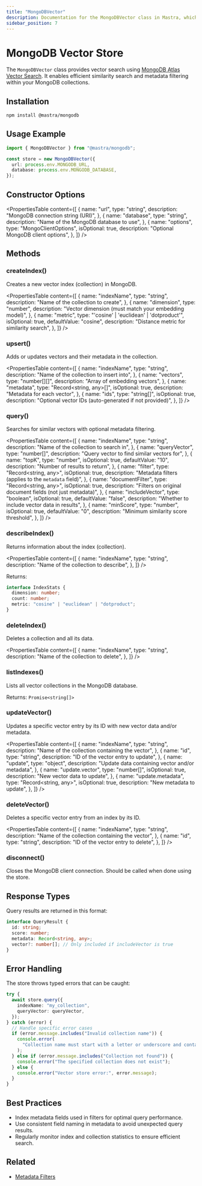 ```yaml
---
title: "MongoDBVector"
description: Documentation for the MongoDBVector class in Mastra, which provides vector search using MongoDB Atlas and Atlas Vector Search.
sidebar_position: 7
---
```


# MongoDB Vector Store

The `MongoDBVector` class provides vector search using [MongoDB Atlas Vector Search](https://www.mongodb.com/docs/atlas/atlas-vector-search/). It enables efficient similarity search and metadata filtering within your MongoDB collections.

## Installation

```bash copy
npm install @mastra/mongodb
```

## Usage Example

```typescript copy showLineNumbers
import { MongoDBVector } from "@mastra/mongodb";

const store = new MongoDBVector({
  url: process.env.MONGODB_URL,
  database: process.env.MONGODB_DATABASE,
});
```

## Constructor Options

<PropertiesTable
content={[
{
name: "url",
type: "string",
description: "MongoDB connection string (URI)",
},
{
name: "database",
type: "string",
description: "Name of the MongoDB database to use",
},
{
name: "options",
type: "MongoClientOptions",
isOptional: true,
description: "Optional MongoDB client options",
},
]}
/>

## Methods

### createIndex()

Creates a new vector index (collection) in MongoDB.

<PropertiesTable
content={[
{
name: "indexName",
type: "string",
description: "Name of the collection to create",
},
{
name: "dimension",
type: "number",
description: "Vector dimension (must match your embedding model)",
},
{
name: "metric",
type: "'cosine' | 'euclidean' | 'dotproduct'",
isOptional: true,
defaultValue: "cosine",
description: "Distance metric for similarity search",
},
]}
/>

### upsert()

Adds or updates vectors and their metadata in the collection.

<PropertiesTable
content={[
{
name: "indexName",
type: "string",
description: "Name of the collection to insert into",
},
{
name: "vectors",
type: "number[][]",
description: "Array of embedding vectors",
},
{
name: "metadata",
type: "Record<string, any>[]",
isOptional: true,
description: "Metadata for each vector",
},
{
name: "ids",
type: "string[]",
isOptional: true,
description: "Optional vector IDs (auto-generated if not provided)",
},
]}
/>

### query()

Searches for similar vectors with optional metadata filtering.

<PropertiesTable
content={[
{
name: "indexName",
type: "string",
description: "Name of the collection to search in",
},
{
name: "queryVector",
type: "number[]",
description: "Query vector to find similar vectors for",
},
{
name: "topK",
type: "number",
isOptional: true,
defaultValue: "10",
description: "Number of results to return",
},
{
name: "filter",
type: "Record<string, any>",
isOptional: true,
description: "Metadata filters (applies to the `metadata` field)",
},
{
name: "documentFilter",
type: "Record<string, any>",
isOptional: true,
description: "Filters on original document fields (not just metadata)",
},
{
name: "includeVector",
type: "boolean",
isOptional: true,
defaultValue: "false",
description: "Whether to include vector data in results",
},
{
name: "minScore",
type: "number",
isOptional: true,
defaultValue: "0",
description: "Minimum similarity score threshold",
},
]}
/>

### describeIndex()

Returns information about the index (collection).

<PropertiesTable
content={[
{
name: "indexName",
type: "string",
description: "Name of the collection to describe",
},
]}
/>

Returns:

```typescript copy
interface IndexStats {
  dimension: number;
  count: number;
  metric: "cosine" | "euclidean" | "dotproduct";
}
```

### deleteIndex()

Deletes a collection and all its data.

<PropertiesTable
content={[
{
name: "indexName",
type: "string",
description: "Name of the collection to delete",
},
]}
/>

### listIndexes()

Lists all vector collections in the MongoDB database.

Returns: `Promise<string[]>`

### updateVector()

Updates a specific vector entry by its ID with new vector data and/or metadata.

<PropertiesTable
content={[
{
name: "indexName",
type: "string",
description: "Name of the collection containing the vector",
},
{
name: "id",
type: "string",
description: "ID of the vector entry to update",
},
{
name: "update",
type: "object",
description: "Update data containing vector and/or metadata",
},
{
name: "update.vector",
type: "number[]",
isOptional: true,
description: "New vector data to update",
},
{
name: "update.metadata",
type: "Record<string, any>",
isOptional: true,
description: "New metadata to update",
},
]}
/>

### deleteVector()

Deletes a specific vector entry from an index by its ID.

<PropertiesTable
content={[
{
name: "indexName",
type: "string",
description: "Name of the collection containing the vector",
},
{
name: "id",
type: "string",
description: "ID of the vector entry to delete",
},
]}
/>

### disconnect()

Closes the MongoDB client connection. Should be called when done using the store.

## Response Types

Query results are returned in this format:

```typescript copy
interface QueryResult {
  id: string;
  score: number;
  metadata: Record<string, any>;
  vector?: number[]; // Only included if includeVector is true
}
```

## Error Handling

The store throws typed errors that can be caught:

```typescript copy
try {
  await store.query({
    indexName: "my_collection",
    queryVector: queryVector,
  });
} catch (error) {
  // Handle specific error cases
  if (error.message.includes("Invalid collection name")) {
    console.error(
      "Collection name must start with a letter or underscore and contain only valid characters.",
    );
  } else if (error.message.includes("Collection not found")) {
    console.error("The specified collection does not exist");
  } else {
    console.error("Vector store error:", error.message);
  }
}
```

## Best Practices

- Index metadata fields used in filters for optimal query performance.
- Use consistent field naming in metadata to avoid unexpected query results.
- Regularly monitor index and collection statistics to ensure efficient search.

## Related

- [Metadata Filters](../rag/metadata-filters)
